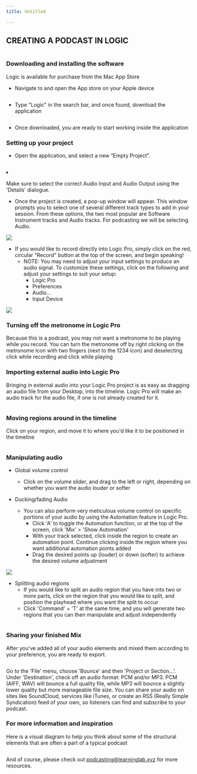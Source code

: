 ```yaml
---
title: Untitled

---
```





<h2 id="creating-a-podcast-in-garageband">CREATING A PODCAST IN LOGIC</h2>
<p><img src="https://images.g2crowd.com/uploads/product/image/social_landscape/social_landscape_ec867aa67cd62062f57117811eee6a16/logic-pro-x.jpg" alt=""></p>
<h3 id="downloading-and-installing-the-software">Downloading and installing the software</h3>
<p>Logic is available for purchase from the Mac App Store</p>
<ul>
<li>Navigate to and open the App store on your Apple device</li>
</ul>
<p><img src="https://files.slack.com/files-pri/T0HTW3H0V-F01CVQGQAKT/screen_shot_2020-10-13_at_10.44.06_am.png?pub_secret=180bf5abd7" alt=""></p>
<ul>
<li>Type &quot;Logic&quot; in the search bar, and once found, download the application</li>
</ul>
<p><img src="https://i.imgur.com/uNfXhad.png" alt=""></p>
<ul>
<li>Once downloaded, you are ready to start working inside the application</li>
</ul>
<h3 id="setting-up-your-project">Setting up your project</h3>
<ul>
<li><p>Open the application, and select a new “Empty Project”.</p>
</li>
</li>
</ul>
<p><img src="https://loopcommunity.com/blog/wp-content/uploads/2019/12/Screen-Shot-2019-12-27-at-10.51.44-AM-1024x709.png" alt=""></p>
<li><p> Make sure to select the correct Audio Input and Audio Output using the &#39;Details&#39; dialogue. </p>
<ul>
<li>Once the project is created, a pop-up window will appear. This window prompts you to select one of several different track types to add in your session. From these options, the two most popular are Software Instrument tracks and Audio tracks. For podcasting we will be selecting Audio.</li>
</ul>
<p><img src="https://i.imgur.com/xBFjq3L.png"></h3>

<ul>
<li>If you would like to record directly into Logic Pro, simply click on the red, circular &quot;Record&quot; button at the top of the screen, and begin speaking!<ul>
<li>NOTE: You may need to adjust your input settings to produce an audio signal. To customize these settings, click on the following and adjust your settings to suit your setup:<ul>
<li>Logic Pro</li>
<li>Preferences</li>
<li>Audio...</li>
<li>Input Device</li>
</ul>
</li>
</ul>
    
</li>
</ul>
<p><img src="https://files.slack.com/files-pri/T0HTW3H0V-F0485MDTJPP/screen_recording_2022-10-26_at_3.38.09_pm.gif?pub_secret=1bcdf346b9">
    
### Turning off the metronome in Logic Pro
Because this is a podcast, you may not want a metronome to be playing while you record. You can turn the metronome off by right clicking on the metronome icon with two fingers (next to the 1234 icon) and deselecting click while recording and click while playing
    
<h3>Importing external audio into Logic Pro</h3>
<p>Bringing in external audio into your Logic Pro project is as easy as dragging an audio file from your Desktop, into the timeline. Logic Pro will make an audio track for the audio file, if one is not already created for it.</p>
<p><img src="https://files.slack.com/files-pri/T0HTW3H0V-F047U4N5J15/screen_recording_2022-10-26_at_3.54.52_pm.gif?pub_secret=56017b3ef3" alt=""></p>
<h3 id="moving-clips-around-in-the-timeline">Moving regions around in the timeline</h3>
<p>Click on your region, and move it to where you&#39;d like it to be positioned in the timeline</p>
<p><img src="https://files.slack.com/files-pri/T0HTW3H0V-F047U65Q2DD/screen_recording_2022-10-26_at_4.02.14_pm.gif?pub_secret=4b4fb0b10e" alt=""></p>
<h3 id="manipulating-audio">Manipulating audio</h3>
<ul>
<li><p>Global volume control</p>
<ul>
<li>Click on the volume slider, and drag to the left or right, depending on whether you want the audio louder or softer</li>
</ul>
</li>
<li><p>Ducking/fading Audio</p>
<ul>
<li>You can also perform very meticulous volume control on specific portions of your audio by using the Automation feature in Logic Pro.<ul>
<li>Click &#39;A&#39; to toggle the Automation function, or at the top of the screen, click &#39;Mix&#39; &gt; &#39;Show Automation&#39;</li>
<li>With your track selected, click inside the region to create an automation point. Continue clicking inside the region where you want additional automation points added</li>
<li>Drag the desired points up (louder) or down (softer) to achieve the desired volume adjustment</li>
</ul>
</li>
</ul>
</li>
</ul>
<p><img src="https://files.slack.com/files-pri/T0HTW3H0V-F048MD245UH/screen_recording_2022-10-26_at_4.08.10_pm.gif?pub_secret=b23bc53a0f"></p>
<ul>
<li>Splitting audio regions<ul>
<li>If you would like to split an audio region that you have into two or more parts, click on the region that you would like to split, and position the playhead where you want the split to occur</li>
<li>Click &#39;Command&#39; + &#39;T&#39; at the same time, and you will generate two regions that you can then manipulate and adjust independently</li>
</ul>
</li>
</ul>
<p><img src="https://files.slack.com/files-pri/T0HTW3H0V-F048MER2XA5/screen_recording_2022-10-26_at_4.22.44_pm.gif?pub_secret=adc5684dd6" alt=""></p>
<h3 id="sharing-your-finished-mix">Sharing your finished Mix</h3>
<p>After you&#39;ve added all of your audio elements and mixed them according to your preference, you are ready to export.</p>
<p><img src="https://files.slack.com/files-pri/T0HTW3H0V-F0485TUPX37/screen_recording_2022-10-26_at_4.27.29_pm.gif?pub_secret=58b47af9e6" alt=""></p>
<p>Go to the &#39;File&#39; menu, choose &#39;Bounce&#39; and then &#39;Project or Section...&#39;. Under &#39;Destination&#39;, check off an audio format: PCM and/or MP3. PCM (AIFF, WAV) will bounce a full quality file, while MP3 will bounce a slightly lower quality but more manageable file size. You can share your audio on sites like SoundCloud, services like iTunes, or create an RSS (Really Simple Syndication) feed of your own, so listeners can find and subscribe to your podcast.</p>
<h3 id="for-more-information-and-inspiration">For more information and inspiration</h3>
<p>Here is a visual diagram to help you think about some of the structural elements that are often a part of a typical podcast</p>
<p><img src="https://files.slack.com/files-pri/T0HTW3H0V-F01CHLMKWKU/screen_shot_2020-10-13_at_1.28.06_pm.png?pub_secret=b0d84c4cb5" alt=""></p>
<p>And of course, please check out <a href="https://sites.google.com/g.harvard.edu/ll-podcasting">podcasting@learninglab.xyz</a> for more resources.</p>


